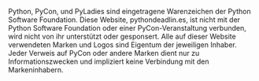<p>Python, PyCon, und PyLadies sind eingetragene Warenzeichen der Python Software Foundation. Diese Website, pythondeadlin.es, ist nicht mit der Python Software Foundation oder einer PyCon-Veranstaltung verbunden, wird nicht von ihr unterstützt oder gesponsert. Alle auf dieser Website verwendeten Marken und Logos sind Eigentum der jeweiligen Inhaber. Jeder Verweis auf PyCon oder andere Marken dient nur zu Informationszwecken und impliziert keine Verbindung mit den Markeninhabern.</p>
